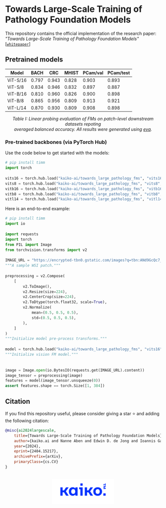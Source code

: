 # Towards Large-Scale Training of Pathology Foundation Models
This repository contains the official implementation of the research paper: _"Towards Large-Scale Training of Pathology Foundation Models"_<br>
[[`whitepaper`](https://arxiv.org/abs/2404.15217)]

## Pretrained models

<div align="center">

| Model     | BACH  | CRC   | MHIST | PCam/val | PCam/test |
|-----------|-------|-------|-------|----------|-----------|
| ViT-S/16  | 0.797 | 0.943 | 0.828 | 0.903    | 0.893     |
| ViT-S/8   | 0.834 | 0.946 | 0.832 | 0.897    | 0.887     |
| ViT-B/16	| 0.810 | 0.960 | 0.826 | 0.900    | 0.898     |
| ViT-B/8   | 0.865 | 0.956 | 0.809 | 0.913    | 0.921     |
| ViT-L/14  | 0.870 | 0.930 | 0.809 | 0.908    | 0.898     |

_Table I: Linear probing evaluation of FMs on patch-level downstream datasets repoting<br> averaged balanced accuracy. All results were generated using [_eva_](https://github.com/kaiko-ai/eva/tree/main)._

</div>

### Pre-trained backbones (via PyTorch Hub)

Use the code below to get started with the models:
```py
# pip install timm
import torch

vits16 = torch.hub.load("kaiko-ai/towards_large_pathology_fms", "vits16", trust_repo=True)
vits8 = torch.hub.load("kaiko-ai/towards_large_pathology_fms", "vits8", trust_repo=True)
vitb16 = torch.hub.load("kaiko-ai/towards_large_pathology_fms", "vitb16", trust_repo=True)
vitb8 = torch.hub.load("kaiko-ai/towards_large_pathology_fms", "vitb8", trust_repo=True)
vitl14 = torch.hub.load("kaiko-ai/towards_large_pathology_fms", "vitl14", trust_repo=True)
```

Here is an end-to-end example:
```py
# pip install timm
import io

import requests
import torch
from PIL import Image
from torchvision.transforms import v2

IMAGE_URL = "https://encrypted-tbn0.gstatic.com/images?q=tbn:ANd9GcQc7_xZpGOfQT7sxKwf2w5lL4GAq6IX_CbTzP1NGeenzA&s"
"""A sample WSI patch."""

preprocessing = v2.Compose(
    [
        v2.ToImage(),
        v2.Resize(size=224),
        v2.CenterCrop(size=224),
        v2.ToDtype(torch.float32, scale=True),
        v2.Normalize(
            mean=(0.5, 0.5, 0.5),
            std=(0.5, 0.5, 0.5),
        ),
    ]
)
"""Initialize model pre-process transforms."""

model = torch.hub.load("kaiko-ai/towards_large_pathology_fms", "vits16")
"""Initialize vision FM model."""


image = Image.open(io.BytesIO(requests.get(IMAGE_URL).content))
image_tensor = preprocessing(image)
features = model(image_tensor.unsqueeze(0))
assert features.shape == torch.Size([1, 384])
```

## Citation

If you find this repository useful, please consider giving a star ⭐ and adding the following citation:
```bibtex
@misc{ai2024largescale,
    title={Towards Large-Scale Training of Pathology Foundation Models}, 
    author={kaiko.ai and Nanne Aben and Edwin D. de Jong and Ioannis Gatopoulos and Nicolas Känzig and Mikhail Karasikov and Axel Lagré and Roman Moser and Joost van Doorn and Fei Tang},
    year={2024},
    eprint={2404.15217},
    archivePrefix={arXiv},
    primaryClass={cs.CV}
}
```

<br />

<div align="center">
  <img src="https://github.com/kaiko-ai/eva/blob/main/docs/images/kaiko-logo.png?raw=true" width="200">
</div>
